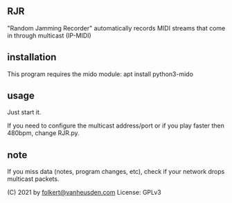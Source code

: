 RJR
---
"Random Jamming Recorder" automatically records MIDI streams that come in through multicast (IP-MIDI)


installation
------------
This program requires the mido module:
    apt install python3-mido


usage
-----
Just start it.

If you need to configure the multicast address/port or if you play faster then 480bpm, change RJR.py.


note
----
If you miss data (notes, program changes, etc), check if your network drops multicast packets.


(C) 2021 by folkert@vanheusden.com
License: GPLv3
